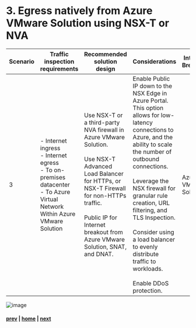 # 3. Egress natively from Azure VMware Solution using NSX-T or NVA 
| Scenario | Traffic inspection requirements | Recommended solution design | Considerations | Internet Breakout |
|---|----|---|---|---|
| 3 | - Internet ingress <br> - Internet egress <br> - To on-premises datacenter <br> - To Azure Virtual Network <br> Within Azure VMware Solution <br>|   Use NSX-T or a third-party NVA firewall in Azure VMware Solution. </br></br>  Use NSX-T Advanced Load Balancer for HTTPs, or NSX-T Firewall for non-HTTPs traffic. </br></br> Public IP for Internet breakout from Azure VMware Solution, SNAT, and DNAT. | Enable Public IP down to the NSX Edge in Azure Portal. This option allows for low-latency connections to Azure, and the ability to scale the number of outbound connections. </br></br> Leverage the NSX firewall for granular rule creation, URL filtering, and TLS Inspection. </br></br> Consider using a load balancer to evenly distribute traffic to workloads. </br></br> Enable DDoS protection.  | Azure VMWare Solution

![image](https://user-images.githubusercontent.com/97964083/217638380-8fb7deb4-5ee5-42e3-91d4-6fd3d1651880.png)



#### [prev](https://github.com/jasonamedina/FTALive-Sessions/blob/main/content/avs/Scenario%202.md) | [home](./readme.md)  | [next](https://github.com/jasonamedina/FTALive-Sessions/blob/main/content/avs/Scenario%204.md)
